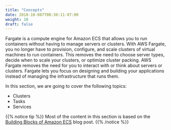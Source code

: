 ```yaml
---
title: "Concepts"
date: 2018-10-087T08:30:11-07:00
weight: 10
draft: false
---
```


Fargate is a compute engine for Amazon ECS that allows you to run containers without having to manage servers or clusters. With AWS Fargate, you no longer have to provision, configure, and scale clusters of virtual machines to run containers. This removes the need to choose server types, decide when to scale your clusters, or optimize cluster packing. AWS Fargate removes the need for you to interact with or think about servers or clusters. Fargate lets you focus on designing and building your applications instead of managing the infrastructure that runs them.

In this section, we are going to cover the following topics:

* Clusters
* Tasks
* Services



{{% notice tip %}}
Most of the content in this section is based on the [Building Blocks of Amazon ECS](https://aws.amazon.com/blogs/compute/building-blocks-of-amazon-ecs/) blog post.
{{% /notice %}}
